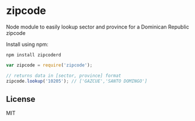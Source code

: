 zipcode
=======

Node module to easily lookup sector and province for a Dominican Republic zipcode

Install using npm:

    npm install zipcoderd

```javascript
var zipcode = require('zipcode');

// returns data in [sector, province] format
zipcode.lookup('10205'); // ['GAZCUE','SANTO DOMINGO']
```

## License

MIT
